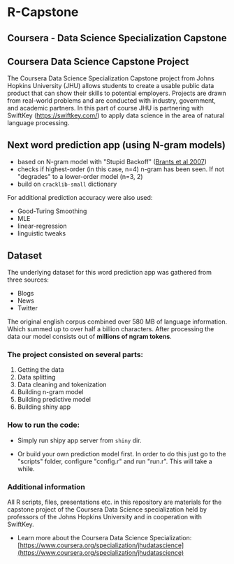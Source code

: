 # R-Capstone
## Coursera - Data Science Specialization Capstone


## Coursera Data Science Capstone Project
The Coursera Data Science Specialization Capstone project from Johns Hopkins University (JHU) allows 
students to create a usable public data product that can show their skills to potential 
employers. Projects are drawn from real-world problems and are conducted with industry, government, 
and academic partners. In this part of course JHU is partnering with SwiftKey 
(https://swiftkey.com/) to apply data science in the area of natural language processing.

## Next word prediction app (using N-gram models)
- based on N-gram model with "Stupid Backoff" ([Brants et al 2007](http://www.cs.columbia.edu/~smaskey/CS6998-0412/supportmaterial/langmodel_mapreduce.pdf))
- checks if highest-order (in this case, n=4) n-gram has been seen. If not "degrades" to a lower-order model (n=3, 2)
- build on `cracklib-small` dictionary

For additional prediction accuracy were also used:
- Good-Turing Smoothing
- MLE
- linear-regression
- linguistic tweaks

## Dataset
The underlying dataset for this word prediction app was gathered from three sources:

* Blogs
* News
* Twitter

The original english corpus combined over 580 MB of language information. Which summed up to over half a billion characters. After processing the data our model consists out of **millions of ngram tokens**.

### The project consisted on several parts:
  1. Getting the data
  2. Data splitting
  3. Data cleaning and tokenization
  4. Building n-gram model
  5. Building predictive model
  6. Building shiny app
  
### How to run the code:
- Simply run shipy app server from `shiny` dir.

- Or build your own prediction model first. In order to do this just go to the "scripts" folder, configure "config.r" and run "run.r". This will take a while.

### Additional information
All R scripts, files, presentations etc. in this repository are materials for the capstone project of the Coursera Data Science specialization held by professors of the Johns Hopkins University and in cooperation with SwiftKey.

- Learn more about the Coursera Data Science Specialization: [https://www.coursera.org/specialization/jhudatascience](https://www.coursera.org/specialization/jhudatascience)
